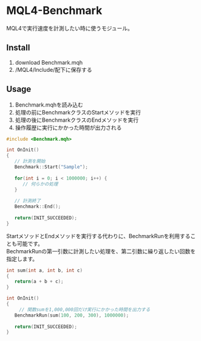 # MQL4-Benchmark
MQL4で実行速度を計測したい時に使うモジュール。


## Install
1. download Benchmark.mqh
2. /MQL4/Include/配下に保存する

## Usage
1. Benchmark.mqhを読み込む
2. 処理の前にBenchmarkクラスのStartメソッドを実行
3. 処理の後にBenchmarkクラスのEndメソッドを実行
4. 操作履歴に実行にかかった時間が出力される

``` cpp
#include <Benchmark.mqh>

int OnInit()
{
   // 計測を開始
   Benchmark::Start("Sample");
   
   for(int i = 0; i < 1000000; i++) {
      // 何らかの処理
   }
   
   // 計測終了
   Benchmark::End();
   
   return(INIT_SUCCEEDED);
}
```

StartメソッドとEndメソッドを実行する代わりに、BechmarkRunを利用することも可能です。  
BechmarkRunの第一引数に計測したい処理を、第二引数に繰り返したい回数を指定します。

``` cpp
int sum(int a, int b, int c)
{
   return(a + b + c);
}

int OnInit()
{
　   // 関数sumを1,000,000回だけ実行にかかった時間を出力する
   BenchmarkRun(sum(100, 200, 300), 1000000); 
   
   return(INIT_SUCCEEDED);
}
```

